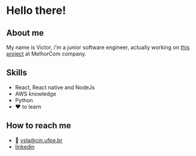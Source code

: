 
# Hello there!

## About me

My name is Victor, i'm a junior software engineer, actually working on [this project](www.obapet.com.br) at MelhorCom company.

## Skills

- React, React native and NodeJs
- AWS knowledge
- Python
- ❤️ to learn 

## How to reach me

- 💌 vsla@cin.ufpe.br
- [linkedin](https://www.linkedin.com/in/victor-sena-de-lima-attar-a54160161/)

<!--
**vsla/vsla** is a ✨ _special_ ✨ repository because its `README.md` (this file) appears on your GitHub profile.

Here are some ideas to get you started:

- 🔭 I’m currently working on ...
- 🌱 I’m currently learning ...
- 👯 I’m looking to collaborate on ...
- 🤔 I’m looking for help with ...
- 💬 Ask me about ...
- 📫 How to reach me: ...
- 😄 Pronouns: ...
- ⚡ Fun fact: ...
-->
